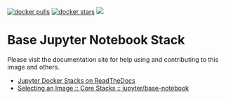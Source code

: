 [![docker pulls](https://img.shields.io/docker/pulls/jupyter/base-notebook.svg)](https://hub.docker.com/r/jupyter/base-notebook/) [![docker stars](https://img.shields.io/docker/stars/jupyter/base-notebook.svg)](https://hub.docker.com/r/jupyter/base-notebook/) [![](https://images.microbadger.com/badges/image/jupyter/base-notebook.svg)](https://microbadger.com/images/jupyter/base-notebook "jupyter/base-notebook image metadata")

# Base Jupyter Notebook Stack

Please visit the documentation site for help using and contributing to this image and others.

* [Jupyter Docker Stacks on ReadTheDocs](http://jupyter-docker-stacks.readthedocs.io/en/latest/index.html)
* [Selecting an Image :: Core Stacks :: jupyter/base-notebook](http://jupyter-docker-stacks.readthedocs.io/en/latest/using/selecting.html#jupyter-base-notebook)
